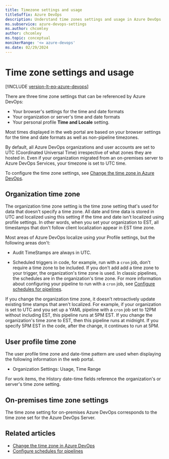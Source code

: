 ```yaml
---
title: Timezone settings and usage
titleSuffix: Azure DevOps  
description: Understand time zones settings and usage in Azure DevOps  
ms.subservice: azure-devops-settings
ms.author: chcomley
author: chcomley
ms.topic: conceptual
monikerRange: '<= azure-devops'
ms.date: 02/29/2024
---
```


# Time zone settings and usage

[!INCLUDE [version-lt-eq-azure-devops](../../includes/version-lt-eq-azure-devops.md)]  

There are three time zone settings that can be referenced by Azure DevOps:

- Your browser's settings for the time and date formats
- Your organization or server's time and date formats
- Your personal profile **Time and Locale** setting.

Most times displayed in the web portal are based on your browser settings for the time and date formats as well as non-pipeline timezones.

By default, all Azure DevOps organizations and user accounts are set to UTC (Coordinated Universal Time) irrespective of what zones they are hosted in. Even if your organization migrated from an on-premises server to Azure DevOps Services, your timezone is set to UTC time.

To configure the time zone settings, see [Change the time zone in Azure DevOps](../accounts/change-time-zone.md).

## Organization time zone

The organization time zone setting is the time zone setting that's used for data that doesn't specify a time zone. All date and time data is stored in UTC and localized using this setting if the time and date isn't localized using profile settings. In other words, when you set your organization to EST, all timestamps that don't follow client localization appear in EST time zone.

Most areas of Azure DevOps localize using your Profile settings, but the following areas don't: 

- Audit TimeStamps are always in UTC.

- Scheduled triggers in code, for example, run with a `cron` job, don't require a time zone to be included. If you don't add add a time zone to your trigger, the organization's time zone is used. In classic pipelines, the schedules are in the organization's time zone. For more information about configuring your pipeline to run with a `cron` job, see [Configure schedules for pipelines](../../pipelines/process/scheduled-triggers.md).

If you change the organization time zone, it doesn't retroactively update existing time stamps that aren't localized. For example, if your organization is set to UTC and you set up a YAML pipeline with a `cron` job set to 12PM without including EST, this pipeline runs at 5PM EST. If you change the organization's time zone to EST, then this pipeline runs at midnight. If you specify 5PM EST in the code, after the change, it continues to run at 5PM. 

## User profile time zone

The user profile time zone and date-time pattern are used when displaying the following information in the web portal.  

- Organization Settings: Usage, Time Range

For work items, the History date-time fields reference the organization's or server's time zone setting.

## On-premises time zone settings

The time zone setting for on-premises Azure DevOps corresponds to the time zone set for the Azure DevOps Server.

## Related articles

- [Change the time zone in Azure DevOps](../accounts/change-time-zone.md)
- [Configure schedules for pipelines](../../pipelines/process/scheduled-triggers.md)

<!--- REMOVED from user profile time zone on 11/17/2021

- Boards: 
  - Project configuration, Iteration Start and End Dates
  - Team configuration, Iteration Start and End Dates
  - Work item form 

-->
